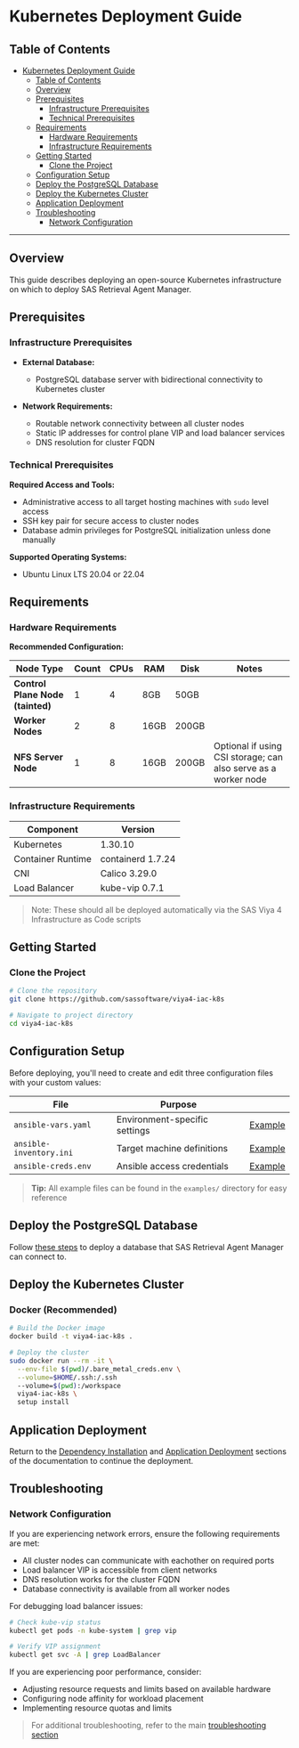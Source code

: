 # Kubernetes Deployment Guide

## Table of Contents

- [Kubernetes Deployment Guide](#kubernetes-deployment-guide)
  - [Table of Contents](#table-of-contents)
  - [Overview](#overview)
  - [Prerequisites](#prerequisites)
    - [Infrastructure Prerequisites](#infrastructure-prerequisites)
    - [Technical Prerequisites](#technical-prerequisites)
  - [Requirements](#requirements)
    - [Hardware Requirements](#hardware-requirements)
    - [Infrastructure Requirements](#infrastructure-requirements)
  - [Getting Started](#getting-started)
    - [Clone the Project](#clone-the-project)
  - [Configuration Setup](#configuration-setup)
  - [Deploy the PostgreSQL Database](#deploy-the-postgresql-database)
  - [Deploy the Kubernetes Cluster](#deploy-the-kubernetes-cluster)
  - [Application Deployment](#application-deployment)
  - [Troubleshooting](#troubleshooting)
    - [Network Configuration](#network-configuration)

---

## Overview

This guide describes deploying an open-source Kubernetes infrastructure on which to deploy SAS Retrieval Agent Manager.

## Prerequisites

### Infrastructure Prerequisites

- **External Database:**
  - PostgreSQL database server with bidirectional connectivity to Kubernetes cluster

- **Network Requirements:**
  - Routable network connectivity between all cluster nodes
  - Static IP addresses for control plane VIP and load balancer services
  - DNS resolution for cluster FQDN

### Technical Prerequisites

**Required Access and Tools:**

- Administrative access to all target hosting machines with `sudo` level access
- SSH key pair for secure access to cluster nodes
- Database admin privileges for PostgreSQL initialization unless done manually

**Supported Operating Systems:**

- Ubuntu Linux LTS 20.04 or 22.04

## Requirements

### Hardware Requirements

**Recommended Configuration:**

| Node Type                        | Count | CPUs | RAM  | Disk  | Notes                                                          |
|----------------------------------|-------|------|------|-------|----------------------------------------------------------------|
| **Control Plane Node (tainted)** | 1     | 4    | 8GB  | 50GB  |                                                                |
| **Worker Nodes**                 | 2     | 8    | 16GB | 200GB |                                                                |
| **NFS Server Node**              | 1     | 8    | 16GB | 200GB | Optional if using CSI storage; can also serve as a worker node |

### Infrastructure Requirements

| Component         | Version           |
|-------------------|-------------------|
| Kubernetes        | 1.30.10           |
| Container Runtime | containerd 1.7.24 |
| CNI               | Calico 3.29.0     |
| Load Balancer     | kube-vip 0.7.1    |

>Note: These should all be deployed automatically via the SAS Viya 4 Infrastructure as Code scripts

## Getting Started

### Clone the Project

```bash
# Clone the repository
git clone https://github.com/sassoftware/viya4-iac-k8s

# Navigate to project directory
cd viya4-iac-k8s
```

## Configuration Setup

Before deploying, you'll need to create and edit three configuration files with your custom values:

| File                    | Purpose                       |                                                  |
|-------------------------|-------------------------------|--------------------------------------------------|
| `ansible-vars.yaml`     | Environment-specific settings | [Example](../examples/k8s/ansible-vars.yaml)     |
| `ansible-inventory.ini` | Target machine definitions    | [Example](../examples/k8s/ansible-inventory.ini) |
| `ansible-creds.env`     | Ansible access credentials    | [Example](../examples/k8s/ansible-creds.env)     |

> **Tip:** All example files can be found in the `examples/` directory for easy reference

## Deploy the PostgreSQL Database

Follow [these steps](../README.md#database) to deploy a database that SAS Retrieval Agent Manager can connect to.

## Deploy the Kubernetes Cluster

### Docker (Recommended)

```bash
# Build the Docker image
docker build -t viya4-iac-k8s .

# Deploy the cluster
sudo docker run --rm -it \
  --env-file $(pwd)/.bare_metal_creds.env \
  --volume=$HOME/.ssh:/.ssh
  --volume=$(pwd):/workspace
  viya4-iac-k8s \
  setup install
```

## Application Deployment

Return to the [Dependency Installation](../README.md#install-required-dependencies) and [Application Deployment](../README.md#install-sas-retrieval-agent-manager) sections of the documentation to continue the deployment.

## Troubleshooting

### Network Configuration

If you are experiencing network errors, ensure the following requirements are met:

- All cluster nodes can communicate with eachother on required ports
- Load balancer VIP is accessible from client networks
- DNS resolution works for the cluster FQDN
- Database connectivity is available from all worker nodes

For debugging load balancer issues:

```bash
# Check kube-vip status
kubectl get pods -n kube-system | grep vip

# Verify VIP assignment
kubectl get svc -A | grep LoadBalancer
```

If you are experiencing poor performance, consider:

- Adjusting resource requests and limits based on available hardware
- Configuring node affinity for workload placement
- Implementing resource quotas and limits

>For additional troubleshooting, refer to the main [troubleshooting section](../README.md#troubleshooting)

